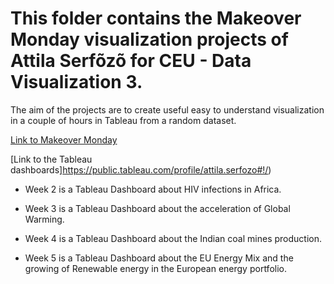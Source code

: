 ﻿# This folder contains the Makeover Monday visualization projects of Attila Serfõzõ for CEU - Data Visualization 3.

The aim of the projects are to create useful easy to understand visualization in a couple of hours in Tableau from a random dataset.

[Link to Makeover Monday](https://www.makeovermonday.co.uk/data/)

[Link to the Tableau dashboards]https://public.tableau.com/profile/attila.serfozo#!/)

- Week 2 is a Tableau Dashboard about HIV infections in Africa.

- Week 3 is a Tableau Dashboard about the acceleration of Global Warming.

- Week 4 is a Tableau Dashboard about the Indian coal mines production.

- Week 5 is a Tableau Dashboard about the EU Energy Mix and the growing of Renewable energy in the European energy portfolio.

